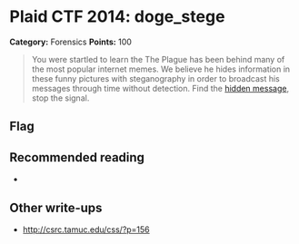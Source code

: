 # Plaid CTF 2014: doge_stege

**Category:** Forensics
**Points:** 100

> You were startled to learn the The Plague has been behind many of the most popular internet memes. We believe he hides information in these funny pictures with steganography in order to broadcast his messages through time without detection. Find the [hidden message](doge_stege.png), stop the signal.

## Flag

## Recommended reading
* <NONE>

## Other write-ups
* <http://csrc.tamuc.edu/css/?p=156>
